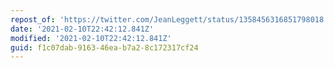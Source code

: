 ```yaml
---
repost_of: 'https://twitter.com/JeanLeggett/status/1358456316851798018'
date: '2021-02-10T22:42:12.841Z'
modified: '2021-02-10T22:42:12.841Z'
guid: f1c07dab-9163-46ea-b7a2-8c172317cf24
---
```

 
